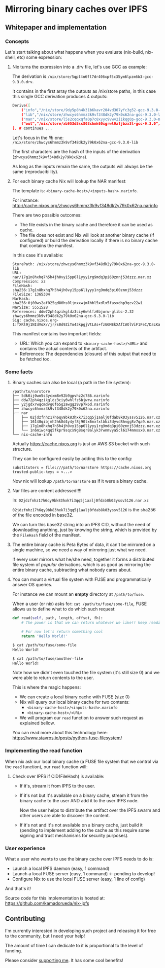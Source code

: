 # Mirroring binary caches over IPFS

## Whitepaper and implementation

### Concepts

Let's start talking about what happens when you evaluate (nix-build, nix-shell, etc) some expression:

1.  Nix turns the expression into a .drv file, let's use GCC as example:

    The derivation is `/nix/store/5qpl4n6fl7dr406xpf5c35ym6lpzm6b3-gcc-9.3.0.drv`.

    It contains in the first array the outputs as /nix/store paths, in this case
    this single GCC derivation produces 4 outputs:

    ```bash
    Derive([
        ("info","/nix/store/9dy5p8h4k31b6kavr204vd307yfc3g52-gcc-9.3.0-info","",""),
        ("lib","/nix/store/zhwcys6hmmz3k9vf348dk2y79k0x62na-gcc-9.3.0-lib","",""),
        ("man","/nix/store/l5s2cqqxqfa0p7c8xyyc9vwv2i1kqg0p-gcc-9.3.0-man","",""),
        ("out","/nix/store/xb953d5ss803xhmk60xgrwl9afjbzx3l-gcc-9.3.0","","")
    ], # continues ...
    ```

    Let's focus in the *lib* one: `/nix/store/zhwcys6hmmz3k9vf348dk2y79k0x62na-gcc-9.3.0-lib`

    The first characters are the hash of the inputs of the derivation
    (`zhwcys6hmmz3k9vf348dk2y79k0x62na`).

    As long as the inputs remain the same,
    the outputs will always be the same (reproducibility).

1.  For each binary cache Nix will lookup the NAR manifest:

    The template is: `<binary-cache-host>/<inputs-hash>.narinfo`.

    For instance: http://cache.nixos.org/zhwcys6hmmz3k9vf348dk2y79k0x62na.narinfo

    There are two possible outcomes:
    - The file exists in the binary cache and therefore it can be used as cache.
    - The file does not exist and Nix will look at another binary cache (if configured)
        or build the derivation locally if there is no binary cache that contains the manifest.

    In this case it's available:

    ```
    StorePath: /nix/store/zhwcys6hmmz3k9vf348dk2y79k0x62na-gcc-9.3.0-lib
    URL: nar/17g1n8hxhq7h5h4jh0vy15pp6l1yyy1rg9mdq3pi60znnj53dzzz.nar.xz
    Compression: xz
    FileHash: sha256:17g1n8hxhq7h5h4jh0vy15pp6l1yyy1rg9mdq3pi60znnj53dzzz
    FileSize: 1365304
    NarHash: sha256:0j00ws2af025qd80hs0ljnxxwjmlhbl5xdlx5fasxdhp3qcv22w1
    NarSize: 5551528
    References: ddw72ph4qzikgldz3ciy6whlfz6bjwrw-glibc-2.32 zhwcys6hmmz3k9vf348dk2y79k0x62na-gcc-9.3.0-lib
    Sig: cache.nixos.org-1:fXRl9j1NIdVoX//jr/s0d9ZiTo43kpgjVtLAs+fzGGMEkXAfIAOlViF1FeC/DaLKaDO7ssW/V055XB1RWFdUDQ==
    ```

    This manifest contains two important fields:
    - URL: Which you can expand to `<binary-cache-host>/<URL>` and contains
        the actual contents of the artifact.
    - References: The dependencies (closure) of this output that need
        to be fetched too.

### Some facts

1.  Binary caches can also be local (a path in the file system):

    ```
    /path/to/narstore
    ├── 5dk0ij0wn5s3ycxm8v92b9gpvhz2c786.narinfo
    ├── ddw72ph4qzikgldz3ciy6whlfz6bjwrw.narinfo
    ├── y2jgdxrwqcmdvg6f65g2awgg29vp7k6d.narinfo
    ├── zhwcys6hmmz3k9vf348dk2y79k0x62na.narinfo
    ├── nar
    │   ├── 02jdzfnhz17h6qy9bk83hxk7i3qq5j1aalj0fdab8k03yssv5126.nar.xz
    │   ├── 16140qibjmh2hk8d4y4yf8j90lx6nxfxlbki3dyvd8hvgg8v7qa9.nar.xz
    │   ├── 17g1n8hxhq7h5h4jh0vy15pp6l1yyy1rg9mdq3pi60znnj53dzzz.nar.xz
    │   └── 1n6miwc4qq5fkpr9sqcs9g8sqr8alyk3rwnmvya5cl6174mmxsx0.nar.xz
    └── nix-cache-info
    ```

    Actually https://cache.nixos.org is just an AWS S3 bucket with such structure.

    They can be configured easily by adding this to the config:

    ```
    substituters = file:///path/to/narstore https://cache.nixos.org
    trusted-public-keys = <...>
    ```

    Now nix will lookup `/path/to/narstore` as if it were a binary cache.

1.  Nar files are content addressed!!!!

    In: `02jdzfnhz17h6qy9bk83hxk7i3qq5j1aalj0fdab8k03yssv5126.nar.xz`

    `02jdzfnhz17h6qy9bk83hxk7i3qq5j1aalj0fdab8k03yssv5126` is the sha256 of the
    file encoded in base32.

    We can turn this base32 string into an IPFS CID, without the need of
    downloading anything, just by knowing the string, which is provided by the
    `FileHash` field of the manifest.

1.  The entire binary cache is Peta Bytes of data, it can't be mirrored on
    a single machine, so we need a way of mirroring just what we need.

    If every user mirrors what he/she need, together it forms a distributed file
    system of _popular_ derivations, which is as good as mirroring the
    entire binary cache, subtracting what nobody cares about.

1.  You can mount a virtual file system with FUSE and programmatically answer
    OS queries.

    For instance we can mount an **empty** directory at `/path/to/fuse`.

    When a user (or nix) asks for: `cat /path/to/fuse/some-file`,
    FUSE allows us to define what to do which such request:

    ```py
    def read(self, path, length, offset, fh):
        # The power is that we can return whatever we like!! keep reading

        # For now let's return something cool
        return 'Hello World!'
    ```

    ```bash
    $ cat /path/to/fuse/some-file
    Hello World!

    $ cat /path/to/fuse/another-file
    Hello World!
    ```

    Note how we didn't even touched the file system (it's still size 0)
    and we were able to return contents to the user.

    This is where the magic happens:

    - We can create a local binary cache with FUSE (size 0)
    - Nix will query our local binary cache for two contents:
      - `<binary-cache-host>/<inputs-hash>.narinfo`
      - `<binary-cache-host>/<URL>`
    - We will program our `read` function to answer such request as explained bellow.

    You can read more about this technology here: https://www.stavros.io/posts/python-fuse-filesystem/

### Implementing the read function

When nix ask our local binary cache (a FUSE file system that we control via the `read` function), our `read` function will:

1.  Check over IPFS if CID(FileHash) is available:

    - If it's, stream it from IPFS to the user.
    - If it's not but it's available on a binary cache, stream it from the binary
      cache to the user AND add it to the user IPFS node.

      Now the user helps to distribute the artifact over the IPFS swarm and
      other users are able to discover the content.
    - If it's not and it's not available on a binary cache,
      just build it
      (pending to implement adding to the cache as this require some signing and trust mechanisms for security purposes).

### User experience

What a user who wants to use the binary cache over IPFS needs to do is:

- Launch a local IPFS daemon (easy, 1 command)
- Launch a local FUSE server (easy, 1 command) <- pending to develop!
- Configure Nix to use the local FUSE server (easy, 1 line of config)

And that's it!

Source code for this implementation is hosted at: https://github.com/kamadorueda/nix-ipfs

## Contributing

I'm currently interested in developing such project and releasing it for
free to the community, but I need your help!

The amount of time I can dedicate to it is proportional to the level of funding.

Please consider [supporting me](https://www.patreon.com/kamadorueda). It has some cool benefits!
